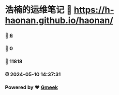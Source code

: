 # 浩楠的运维笔记 :link: https://h-haonan.github.io/haonan/ 
### :page_facing_up: [6](https://h-haonan.github.io/haonan//tag.html) 
### :speech_balloon: 0 
### :hibiscus: 11818 
### :alarm_clock: 2024-05-10 14:37:31 
### Powered by :heart: [Gmeek](https://github.com/Meekdai/Gmeek)

